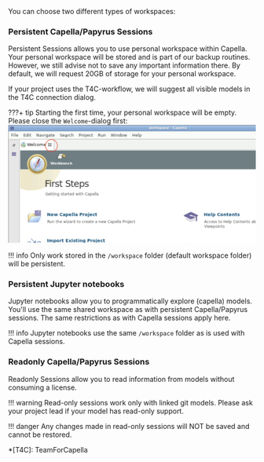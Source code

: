 <!--
 ~ SPDX-FileCopyrightText: Copyright DB Netz AG and the capella-collab-manager contributors
 ~ SPDX-License-Identifier: Apache-2.0
 -->

You can choose two different types of workspaces:

### Persistent Capella/Papyrus Sessions

Persistent Sessions allows you to use personal workspace within Capella. Your
personal workspace will be stored and is part of our backup routines. However,
we still advise not to save any important information there. By default, we
will request 20GB of storage for your personal workspace.

If your project uses the T4C-workflow, we will suggest all visible models in
the T4C connection dialog.

<!-- prettier-ignore -->
???+ tip
    Starting the first time, your personal workspace will be empty.
    Please close the `Welcome`-dialog first:
    ![Close Welcome dialog](close_welcome_dialog.png)

<!-- prettier-ignore -->
!!! info
    Only work stored in the `/workspace` folder (default workspace folder) will
    be persistent.

### Persistent Jupyter notebooks

Jupyter notebooks allow you to programmatically explore (capella) models.
You'll use the same shared workspace as with persistent Capella/Papyrus
sessions. The same restrictions as with Capella sessions apply here.

<!-- prettier-ignore -->
!!! info
    Jupyter notebooks use the same `/workspace` folder as is used with
    Capella sessions.

### Readonly Capella/Papyrus Sessions

Readonly Sessions allow you to read information from models without consuming a
license.

<!-- prettier-ignore -->
!!! warning
    Read-only sessions work only with linked git models. Please ask your project
    lead if your model has read-only support.

<!-- prettier-ignore -->
!!! danger
    Any changes made in read-only sessions will NOT be saved and cannot be restored.

<!-- prettier-ignore -->
*[T4C]: TeamForCapella
